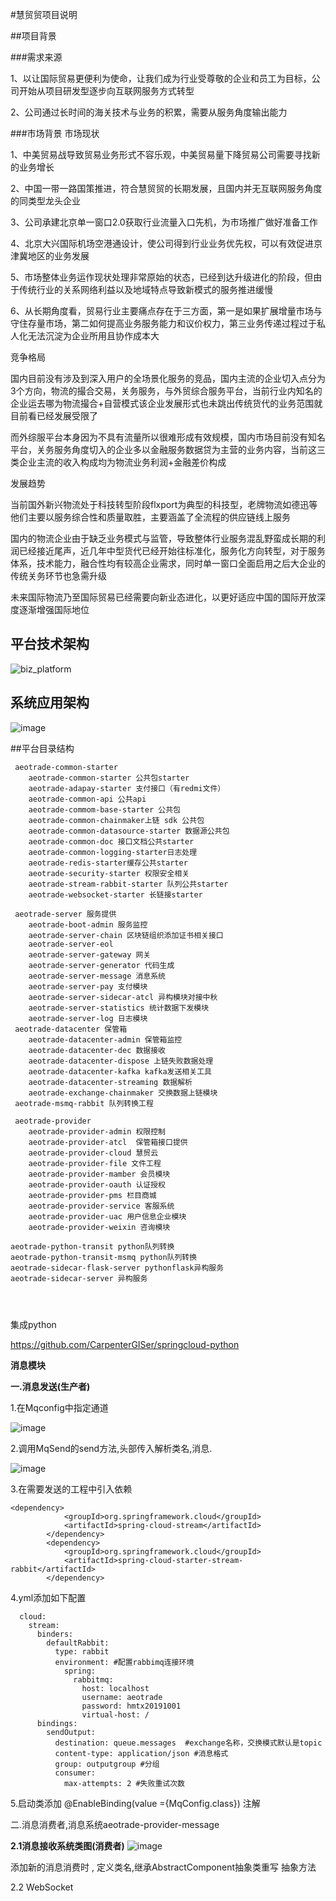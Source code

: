 #慧贸贸项目说明

##项目背景

###需求来源

1、以让国际贸易更便利为使命，让我们成为行业受尊敬的企业和员工为目标，公司开始从项目研发型逐步向互联网服务方式转型

2、公司通过长时间的海关技术与业务的积累，需要从服务角度输出能力

###市场背景
市场现状

1、中美贸易战导致贸易业务形式不容乐观，中美贸易量下降贸易公司需要寻找新的业务增长

2、中国一带一路国策推进，符合慧贸贸的长期发展，且国内并无互联网服务角度的同类型龙头企业

3、公司承建北京单一窗口2.0获取行业流量入口先机，为市场推广做好准备工作

4、北京大兴国际机场空港通设计，使公司得到行业业务优先权，可以有效促进京津冀地区的业务发展

5、市场整体业务运作现状处理非常原始的状态，已经到达升级进化的阶段，但由于传统行业的关系网络利益以及地域特点导致新模式的服务推进缓慢

6、从长期角度看，贸易行业主要痛点存在于三方面，第一是如果扩展增量市场与守住存量市场，第二如何提高业务服务能力和议价权力，第三业务传递过程过于私人化无法沉淀为企业所用且协作成本大

竞争格局

国内目前没有涉及到深入用户的全场景化服务的竞品，国内主流的企业切入点分为3个方向，物流的撮合交易，关务服务，与外贸综合服务平台，当前行业内知名的企业运去哪为物流撮合+自营模式该企业发展形式也未跳出传统货代的业务范围就目前看已经发展受限了

而外综服平台本身因为不具有流量所以很难形成有效规模，国内市场目前没有知名平台，关务服务角度切入的企业多以金融服务数据贷为主营的业务内容，当前这三类企业主流的收入构成均为物流业务利润+金融差价构成

发展趋势

当前国外新兴物流处于科技转型阶段flxport为典型的科技型，老牌物流如德迅等他们主要以服务综合性和质量取胜，主要涵盖了全流程的供应链线上服务

国内的物流企业由于缺乏业务模式与监管，导致整体行业服务混乱野蛮成长期的利润已经接近尾声，近几年中型货代已经开始往标准化，服务化方向转型，对于服务体系，技术能力，融合性均有较高企业需求，同时单一窗口全面启用之后大企业的传统关务环节也急需升级

未来国际物流乃至国际贸易已经需要向新业态进化，以更好适应中国的国际开放深度逐渐增强国际地位

## 平台技术架构

![biz_platform](https://github.com/user-attachments/assets/e8935be9-45a7-4383-8e48-a9e7d689ec91)


## 系统应用架构

![image](https://github.com/user-attachments/assets/e00b704a-bfc2-4b3d-86fc-a2b063d20da0)



##平台目录结构

```
 aeotrade-common-starter
	aeotrade-common-starter 公共包starter
	aeotrade-adapay-starter 支付接口（有redmi文件）
	aeotrade-common-api 公共api
	aeotrade-commom-base-starter 公共包
	aeotrade-common-chainmaker上链 sdk 公共包
	aeotrade-common-datasource-starter 数据源公共包
	aeotrade-common-doc 接口文档公共starter
	aeotrade-common-logging-starter日志处理
	aeotrade-redis-starter缓存公共starter
	aeotrade-security-starter 权限安全相关
	aeotrade-stream-rabbit-starter 队列公共starter
	aeotrade-websocket-starter 长链接starter

 aeotrade-server 服务提供
	aeotrade-boot-admin 服务监控
	aeotrade-server-chain 区块链组织添加证书相关接口
	aeotrade-server-eol
	aeotrade-server-gateway 网关
	aeotrade-server-generator 代码生成
	aeotrade-server-message 消息系统
	aeotrade-server-pay 支付模块
	aeotrade-server-sidecar-atcl 异构模块对接中秋
	aeotrade-server-statistics 统计数据下发模块
	aeotrade-server-log 日志模块
 aeotrade-datacenter 保管箱
    aeotrade-datacenter-admin 保管箱监控
    aeotrade-datacenter-dec 数据接收
    aeotrade-datacenter-dispose 上链失败数据处理
    aeotrade-datacenter-kafka kafka发送相关工具
    aeotrade-datacenter-streaming 数据解析
    aeotrade-exchange-chainmaker 交换数据上链模块
 aeotrade-msmq-rabbit 队列转换工程

 aeotrade-provider
 	aeotrade-provider-admin 权限控制
 	aeotrade-provider-atcl  保管箱接口提供
 	aeotrade-provider-cloud 慧贸云
 	aeotrade-provider-file 文件工程
 	aeotrade-provider-mamber 会员模块
 	aeotrade-provider-oauth 认证授权
 	aeotrade-provider-pms 栏目商城
 	aeotrade-provider-service 客服系统
 	aeotrade-provider-uac 用户信息企业模块
 	aeotrade-provider-weixin 咨询模块

aeotrade-python-transit python队列转换
aeotrade-python-transit-msmq python队列转换
aeotrade-sidecar-flask-server pythonflask异构服务
aeotrade-sidecar-server 异构服务
    



```
集成python

https://github.com/CarpenterGISer/springcloud-python




**消息模块**



**一.消息发送(生产者)**

1.在Mqconfig中指定通道

![image](https://github.com/user-attachments/assets/6782608a-9c8c-4969-892d-b1e89ae83a2e)


2.调用MqSend的send方法,头部传入解析类名,消息.

![image](https://github.com/user-attachments/assets/7566f071-846f-4fb7-80ee-a2c10e274ea8)


3.在需要发送的工程中引入依赖

````
<dependency>
            <groupId>org.springframework.cloud</groupId>
            <artifactId>spring-cloud-stream</artifactId>
        </dependency>
        <dependency>
            <groupId>org.springframework.cloud</groupId>
            <artifactId>spring-cloud-starter-stream-rabbit</artifactId>
        </dependency>
````
4.yml添加如下配置

````
  cloud:
    stream:
      binders:
        defaultRabbit:
          type: rabbit
          environment: #配置rabbimq连接环境
            spring:
              rabbitmq:
                host: localhost
                username: aeotrade
                password: hmtx20191001
                virtual-host: /
      bindings:
        sendOutput:
          destination: queue.messages  #exchange名称，交换模式默认是topic
          content-type: application/json #消息格式
          group: outputgroup #分组
          consumer:
            max-attempts: 2 #失败重试次数
````
5.启动类添加 @EnableBinding(value ={MqConfig.class}) 注解

二.消息消费者,消息系统aeotrade-provider-message

**2.1消息接收系统类图(消费者)**
![image](https://github.com/user-attachments/assets/d1504106-80a1-443e-8a16-aa2ada414095)


添加新的消息消费时 , 定义类名,继承AbstractComponent抽象类重写 抽象方法

2.2 WebSocket
